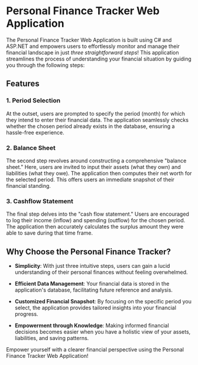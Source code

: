 # Personal Finance Tracker Web Application

The Personal Finance Tracker Web Application is built using C# and ASP.NET and empowers users to effortlessly monitor and manage their financial landscape in just *three straightforward steps*! This application streamlines the process of understanding your financial situation by guiding you through the following steps:

## Features

### 1. Period Selection

At the outset, users are prompted to specify the period (month) for which they intend to enter their financial data. The application seamlessly checks whether the chosen period already exists in the database, ensuring a hassle-free experience.

### 2. Balance Sheet

The second step revolves around constructing a comprehensive "balance sheet." Here, users are invited to input their assets (what they own) and liabilities (what they owe). The application then computes their net worth for the selected period. This offers users an immediate snapshot of their financial standing.

### 3. Cashflow Statement

The final step delves into the "cash flow statement." Users are encouraged to log their income (inflow) and spending (outflow) for the chosen period. The application then accurately calculates the surplus amount they were able to save during that time frame.

## Why Choose the Personal Finance Tracker?

- **Simplicity**: With just three intuitive steps, users can gain a lucid understanding of their personal finances without feeling overwhelmed.

- **Efficient Data Management**: Your financial data is stored in the application's database, facilitating future reference and analysis.

- **Customized Financial Snapshot**: By focusing on the specific period you select, the application provides tailored insights into your financial progress.

- **Empowerment through Knowledge**: Making informed financial decisions becomes easier when you have a holistic view of your assets, liabilities, and saving patterns.

Empower yourself with a clearer financial perspective using the Personal Finance Tracker Web Application!
